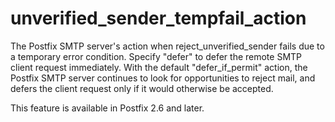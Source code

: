 # unverified_sender_tempfail_action 

 The Postfix SMTP server's action when reject_unverified_sender
fails due to a temporary error condition. Specify "defer" to defer
the remote SMTP client request immediately. With the default
"defer_if_permit" action, the Postfix SMTP server continues to look
for opportunities to reject mail, and defers the client request
only if it would otherwise be accepted. 

 This feature is available in Postfix 2.6 and later. 


